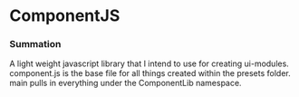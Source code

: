 # ComponentJS

### Summation

A light weight javascript library that I intend to use for creating ui-modules.
component.js is the base file for all things created within the presets folder.
main pulls in everything under the ComponentLib namespace.
